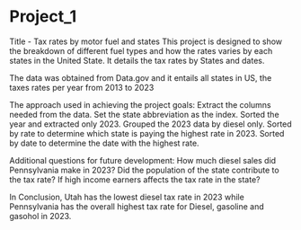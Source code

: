 # Project_1

Title - Tax rates by motor fuel and states​
This project is designed to show the breakdown of different fuel types and how the rates varies by each states in the United State.​ 
It details the tax rates by​ States and dates.

The data was obtained from Data.gov and it entails all states in US, the taxes rates per year from 2013 to 2023​

The approach used in achieving the project goals​:
Extract the columns needed from the data.
​Set the state abbreviation as the index​.
Sorted the year and extracted only 2023​.
Grouped the 2023 data by diesel only​.
Sorted by rate to determine which state is paying the highest rate in 2023​.
Sorted by date to determine the date with the highest rate​.

Additional questions  for future development​:
How much diesel sales did Pennsylvania make in 2023?​
Did the population of the state contribute to the tax rate?​
If high income earners affects the tax rate in the state?​

In Conclusion, Utah has the lowest diesel tax rate in 2023​ while Pennsylvania has the overall highest tax rate for Diesel, gasoline and gasohol in 2023​.


​
